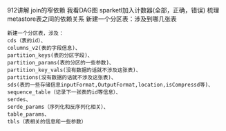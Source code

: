 912讲解
join的窄依赖  我看DAG图
sparketl加入计数器(全部，正确，错误)
梳理metastore表之间的依赖关系
	新建一个分区表：涉及到哪几张表
	
	新建一个分区表，涉及：
	cds（表的id）、
	columns_v2(表的字段信息)、
	partition_keys(表的分区字段)、
	partition_params(表的分区的一些参数)、
	partition_key_vals(没有数据的话就不涉及这张表)、
	partitions(没有数据的话就不涉及这张表)、
	sds(表的一些存储信息inputFormat,OutputFormat,location,isCompressd等)、
	sequence_table（记录下一张表的id等信息）、
	serdes、
	serde_params（序列化和反序列化相关）、
	table_params、
	tbls（表相关的信息和一些参数）